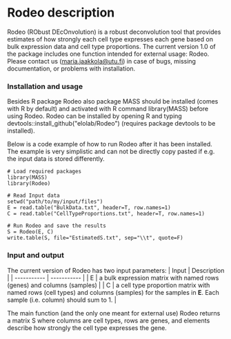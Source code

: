 # Rodeo description

Rodeo (RObust DEcOnvolution) is a robust deconvolution tool that provides estimates of how strongly each cell type expresses each gene based on bulk expression data and cell type proportions. The current version 1.0 of the package includes one function intended for external usage: Rodeo. Please contact us (maria.jaakkola@utu.fi) in case of bugs, missing documentation, or problems with installation. 

### Installation and usage

Besides R package Rodeo also package MASS should be installed (comes with R by default) and activated with R command library(MASS) before using Rodeo. Rodeo can be installed by opening R and typing devtools::install_github("elolab/Rodeo") (requires package devtools to be installed).


Below is a code example of how to run Rodeo after it has been installed. The example is very simplistic and can not be directly copy pasted if e.g. the input data is stored differently.

	# Load required packages
	library(MASS)
	library(Rodeo)
	
	# Read Input data
	setwd("path/to/my/input/files")
	E = read.table("BulkData.txt", header=T, row.names=1)
	C = read.table("CellTypeProportions.txt", header=T, row.names=1)
	
	# Run Rodeo and save the results
	S = Rodeo(E, C)
	write.table(S, file="EstimatedS.txt", sep="\\t", quote=F)


### Input and output

The current version of Rodeo has two input parameters: 
| Input      | Description |
| ----------- | ----------- |
| E      | a bulk expression matrix with named rows (genes) and columns (samples)       |
| C   | a cell type proportion matrix with named rows (cell types) and columns (samples) for the samples in **E**. Each sample (i.e. column) should sum to 1.        |


The main function (and the only one meant for external use) Rodeo returns a matrix S where columns are cell types, rows are genes, and elements describe how strongly the cell type expresses the gene. 
